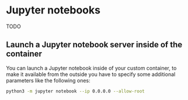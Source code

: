 # Jupyter notebooks

TODO

## Launch a Jupyter notebook server inside of the container

You can launch a Jupyter notebook inside of your custom container, to make it available from the outside you have to specify some additional parameters like the following ones:

```bash
python3 -m jupyter notebook --ip 0.0.0.0 --allow-root
```    